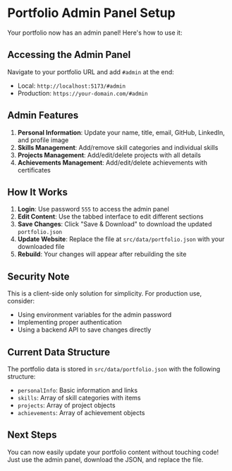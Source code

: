 # Portfolio Admin Panel Setup

Your portfolio now has an admin panel! Here's how to use it:

## Accessing the Admin Panel

Navigate to your portfolio URL and add `#admin` at the end:
- Local: `http://localhost:5173/#admin`
- Production: `https://your-domain.com/#admin`

## Admin Features

1. **Personal Information**: Update your name, title, email, GitHub, LinkedIn, and profile image
2. **Skills Management**: Add/remove skill categories and individual skills
3. **Projects Management**: Add/edit/delete projects with all details
4. **Achievements Management**: Add/edit/delete achievements with certificates

## How It Works

1. **Login**: Use password `555` to access the admin panel
2. **Edit Content**: Use the tabbed interface to edit different sections
3. **Save Changes**: Click "Save & Download" to download the updated `portfolio.json`
4. **Update Website**: Replace the file at `src/data/portfolio.json` with your downloaded file
5. **Rebuild**: Your changes will appear after rebuilding the site

## Security Note

This is a client-side only solution for simplicity. For production use, consider:
- Using environment variables for the admin password
- Implementing proper authentication
- Using a backend API to save changes directly

## Current Data Structure

The portfolio data is stored in `src/data/portfolio.json` with the following structure:
- `personalInfo`: Basic information and links
- `skills`: Array of skill categories with items
- `projects`: Array of project objects
- `achievements`: Array of achievement objects

## Next Steps

You can now easily update your portfolio content without touching code!
Just use the admin panel, download the JSON, and replace the file.
